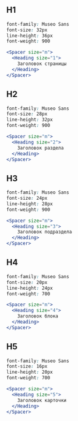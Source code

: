 ## H1

```css static
font-family: Museo Sans
font-size: 32px
line-height: 36px
font-weight: 900
```

```jsx
<Spacer size="m">
  <Heading size="1">
    Заголовок страницы
  </Heading>
</Spacer>
```

## H2

```css static
font-family: Museo Sans
font-size: 28px
line-height: 32px
font-weight: 900
```

```jsx
<Spacer size="m">
  <Heading size="2">
    Заголовок раздела
  </Heading>
</Spacer>
```

## H3

```css static
font-family: Museo Sans
font-size: 24px
line-height: 28px
font-weight: 900
```

```jsx
<Spacer size="m">
  <Heading size="3">
    Заголовок подраздела
  </Heading>
</Spacer>
```

## H4

```css static
font-family: Museo Sans
font-size: 20px
line-height: 24px
font-weight: 700
```

```jsx
<Spacer size="m">
  <Heading size="4">
    Заголовок блока
  </Heading>
</Spacer>
```

## H5

```css static
font-family: Museo Sans
font-size: 16px
line-height: 20px
font-weight: 700
```

```jsx
<Spacer size="m">
  <Heading size="5">
    Заголовок карточки
  </Heading>
</Spacer>
```
